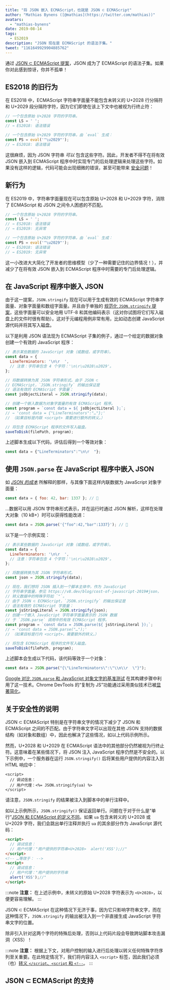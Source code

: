 ```yaml
---
title: "将 JSON 嵌入 ECMAScript，也就是 JSON ⊂ ECMAScript"
author: "Mathias Bynens ([@mathias](https://twitter.com/mathias))"
avatars: 
  - "mathias-bynens"
date: 2019-08-14
tags: 
  - ES2019
description: "JSON 现在是 ECMAScript 的语法子集。"
tweet: "1161649929904885762"
---
```

通过 [JSON ⊂ ECMAScript 提案](https://github.com/tc39/proposal-json-superset)，JSON 成为了 ECMAScript 的语法子集。如果你对此感到惊讶，你并不孤单！

## ES2018 的旧行为

在 ES2018 中，ECMAScript 字符串字面量不能包含未转义的 U+2028 行分隔符和 U+2029 段分隔符字符，因为它们即使在该上下文中也被视为行终止符：

```js
// 一个包含原始 U+2028 字符的字符串。
const LS = ' ';
// → ES2018: 语法错误

// 一个包含原始 U+2029 字符的字符串，由 `eval` 生成：
const PS = eval('"\u2029"');
// → ES2018: 语法错误
```

这很麻烦，因为 JSON 字符串 _可以_ 包含这些字符。因此，开发者不得不在将有效 JSON 嵌入到 ECMAScript 程序中时实现专门的后处理逻辑来处理这些字符。如果没有这样的逻辑，代码可能会出现细微的错误，甚至可能带来 [安全问题](#security)！

<!--truncate-->
## 新行为

在 ES2019 中，字符串字面量现在可以包含原始 U+2028 和 U+2029 字符，消除了 ECMAScript 和 JSON 之间令人困惑的不匹配。

```js
// 一个包含原始 U+2028 字符的字符串。
const LS = ' ';
// → ES2018: 语法错误
// → ES2019: 无异常

// 一个包含原始 U+2029 字符的字符串，由 `eval` 生成：
const PS = eval('"\u2029"');
// → ES2018: 语法错误
// → ES2019: 无异常
```

这一小改进大大简化了开发者的思维模型（少了一种需要记住的边界情况！），并减少了在将有效 JSON 嵌入到 ECMAScript 程序中时需要的专门后处理逻辑。

## 在 JavaScript 程序中嵌入 JSON

由于这一提案，`JSON.stringify` 现在可以用于生成有效的 ECMAScript 字符串字面量、对象字面量和数组字面量。并且由于单独的 [规范化 `JSON.stringify` 提案](/features/well-formed-json-stringify)，这些字面量可以安全地用 UTF-8 和其他编码表示（这对你试图将它们写入磁盘上的文件时很有帮助）。这对于元编程用例非常有用，比如动态创建 JavaScript 源代码并将其写入磁盘。

以下是利用 JSON 语法现为 ECMAScript 子集的例子，通过一个给定的数据对象创建一个有效的 JavaScript 程序：

```js
// 表示某些数据的 JavaScript 对象（或数组，或字符串）。
const data = {
  LineTerminators: '\n\r  ',
  // 注意：字符串包含 4 个字符：'\n\r\u2028\u2029'。
};

// 将数据转换为其 JSON 字符串形式。由于 JSON ⊂
// ECMAScript，`JSON.stringify` 的输出保证是
// 语法有效的 ECMAScript 字面量：
const jsObjectLiteral = JSON.stringify(data);

// 创建一个嵌入数据为对象字面量的有效 ECMAScript 程序。
const program = `const data = ${ jsObjectLiteral };`;
// → 'const data = {"LineTerminators":"…"};'
// （如果目标是内联 <script> 需要进行额外的转义。）

// 将包含 ECMAScript 程序的文件写入磁盘。
saveToDisk(filePath, program);
```

上述脚本生成以下代码，评估后得到一个等效对象：

```js
const data = {"LineTerminators":"\n\r  "};
```

## 使用 `JSON.parse` 在 JavaScript 程序中嵌入 JSON

如 [_JSON 的成本_](/blog/cost-of-javascript-2019#json) 所解释的那样，与其像下面这样内联数据为 JavaScript 对象字面量：

```js
const data = { foo: 42, bar: 1337 }; // 🐌
```

…数据可以用 JSON 字符串形式表示，并在运行时通过 JSON 解析，这样在处理大对象（10 kB+）时可以获得性能改进：

```js
const data = JSON.parse('{"foo":42,"bar":1337}'); // 🚀
```

以下是一个示例实现：

```js
// 表示某些数据的 JavaScript 对象（或数组，或字符串）。
const data = {
  LineTerminators: '\n\r  ',
  // 注意：字符串包含 4 个字符：'\n\r\u2028\u2029'。
};

// 将数据转换为其 JSON 字符串形式。
const json = JSON.stringify(data);

// 现在，我们想将 JSON 插入到一个脚本主体中，作为 JavaScript
// 字符串字面量，参见 https://v8.dev/blog/cost-of-javascript-2019#json，
// 转义数据中的特殊字符如 `"`。
// 由于 JSON ⊂ ECMAScript，`JSON.stringify` 的输出保证是
// 语法有效的 ECMAScript 字面量：
const jsStringLiteral = JSON.stringify(json);
// 创建一个嵌入 JavaScript 字符串字面量表示的 JSON 数据
// 于 `JSON.parse` 调用中的有效 ECMAScript 程序。
const program = `const data = JSON.parse(${ jsStringLiteral });`;
// → 'const data = JSON.parse("…");'
// （如果目标是行内 <script>，需要额外的转义。）

// 将包含 ECMAScript 程序的文件写入磁盘。
saveToDisk(filePath, program);
```

上述脚本会生成以下代码，该代码等效于一个对象：

```js
const data = JSON.parse("{\"LineTerminators\":\"\\n\\r  \"}");
```

[Google 对比 `JSON.parse` 和 JavaScript 对象文字的基准测试](https://github.com/GoogleChromeLabs/json-parse-benchmark) 在其构建步骤中利用了这一技术。Chrome DevTools 的“复制为 JS”功能通过采用类似技术已被[显著简化](https://chromium-review.googlesource.com/c/chromium/src/+/1464719/9/third_party/blink/renderer/devtools/front_end/elements/DOMPath.js)。

## 关于安全性的说明

JSON ⊂ ECMAScript 特别是在字符串文字的情况下减少了 JSON 和 ECMAScript 之间的不匹配。由于字符串文字可以出现在其他 JSON 支持的数据结构（如对象和数组）中，因此也解决了这些情况，如以上代码示例所示。

然而，U+2028 和 U+2029 在 ECMAScript 语法中的其他部分仍然被视为行终止符。这意味着在某些情况下，将 JSON 注入 JavaScript 程序仍然是不安全的。以下示例中，一个服务器在运行 `JSON.stringify()` 后将某些用户提供的内容注入到 HTML 响应中：

```ejs
<script>
  // 调试信息：
  // 用户代理：<%= JSON.stringify(ua) %>
</script>
```

请注意，`JSON.stringify` 的结果被注入到脚本中的单行注释中。

如以上示例所示，`JSON.stringify()` 保证返回单行。问题在于对于什么是“单行”[JSON 和 ECMAScript 的定义不同](https://speakerdeck.com/mathiasbynens/hacking-with-unicode?slide=136)。如果 `ua` 包含未转义的 U+2028 或 U+2029 字符，我们会跳出单行注释并执行 `ua` 的其余部分作为 JavaScript 源代码：

```html
<script>
  // 调试信息：
  // 用户代理："用户提供的字符串<U+2028>  alert('XSS');//"
</script>
<!-- …等效于： -->
<script>
  // 调试信息：
  // 用户代理："用户提供的字符串
  alert('XSS');//"
</script>
```

:::note
**注意：** 在上述示例中，未转义的原始 U+2028 字符表示为 `<U+2028>`，以便更容易理解。
:::

JSON ⊂ ECMAScript 在这种情况下无济于事，因为它只影响字符串文字，而在这种情况下，`JSON.stringify` 的输出被注入到一个非直接生成 JavaScript 字符串文字的位置。

除非引入针对这两个字符的特殊后处理，否则以上代码片段会导致跨站脚本攻击漏洞（XSS）！

:::note
**注意：** 根据上下文，对用户控制的输入进行后处理以转义任何特殊字符序列至关重要。在此特定情况下，我们将内容注入 `<script>` 标签，因此我们必须（也）[转义 `</script`、`<script` 和 `<!-​-`](https://mathiasbynens.be/notes/etago#recommendations)。
:::

## JSON ⊂ ECMAScript 的支持

<feature-support chrome="66 /blog/v8-release-66#json-ecmascript"
                 firefox="yes"
                 safari="yes"
                 nodejs="10"
                 babel="yes https://github.com/babel/babel/tree/master/packages/babel-plugin-proposal-json-strings"></feature-support>
